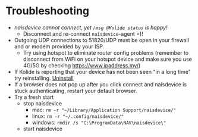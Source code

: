# Troubleshooting

- _naisdevice cannot connect, yet `/msg @Kolide status` is happy!_
  - Disconnect and re-connect `naisdevice`-agent =\)!
- Outgoing UDP connections to 51820/UDP must be open in your firewall and or modem provided by your ISP.
  - Try using hotspot to eliminate router config problems (remember to disconnect from WiFi on your hotspot device and make sure you use 4G/5G by checking https://www.ipaddress.my/)
- If Kolide is reporting that your device has not been seen "in a long time" try reinstalling. [Uninstall](uninstall.md)
- If a browser does not pop up after you click connect and naisdevice is stuck authenticating, restart your default browser.
- Try a fresh start
  - stop naisdevice
    - mac: `rm -r "~/Library/Application Support/naisdevice/"`
    - linux: `rm -r "~/.config/naisdevice/"`
    - windows: `rmdir /s "C:\ProgramData\NAV\naisdevice\"`
  - start naisdevice
